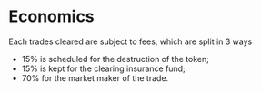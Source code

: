 # Economics

Each trades cleared are subject to fees, which are split in 3 ways

* 15% is scheduled for the destruction of the token;
* 15% is kept for the clearing insurance fund;
* 70% for the market maker of the trade.





